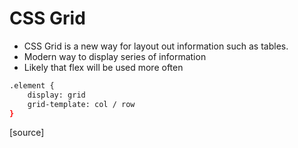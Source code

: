 # CSS Grid

* CSS Grid is a new way for layout out information such as tables. 
* Modern way to display series of information
* Likely that flex will be used more often


```bash
.element {
	display: grid
	grid-template: col / row
}
```

[source]
